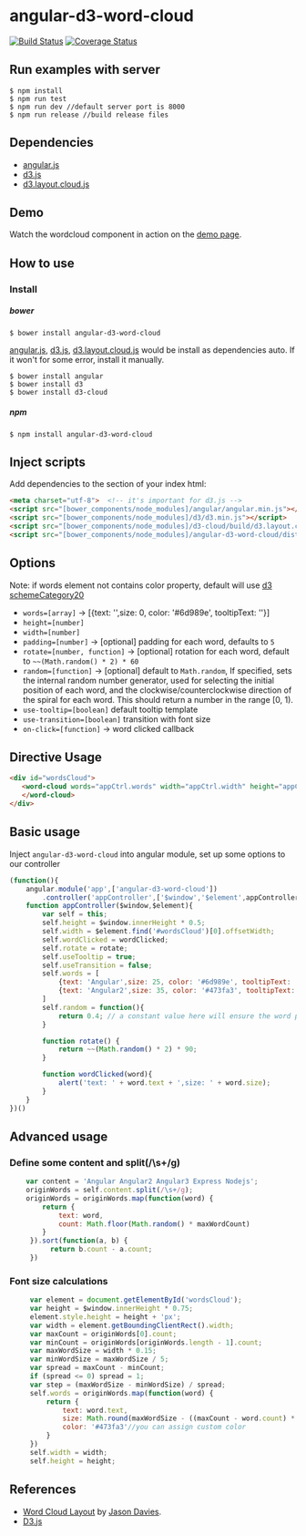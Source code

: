 # angular-d3-word-cloud #

[![Build Status](https://travis-ci.org/weihanchen/angular-d3-word-cloud.svg?branch=master)](https://travis-ci.org/weihanchen/angular-d3-word-cloud)
[![Coverage Status](https://coveralls.io/repos/github/weihanchen/angular-d3-word-cloud/badge.svg?branch=master)](https://coveralls.io/github/weihanchen/angular-d3-word-cloud?branch=master)

## Run examples with server ##
```
$ npm install
$ npm run test
$ npm run dev //default server port is 8000
$ npm run release //build release files
```

## Dependencies ##
* [angular.js](https://angularjs.org/)
* [d3.js](https://d3js.org/)
* [d3.layout.cloud.js](https://www.jasondavies.com/wordcloud/)

## Demo ##
Watch the wordcloud component in action on the [demo page](https://weihanchen.github.io/angular-d3-word-cloud/).

## How to use ##

### Install ###

##### bower #####

    $ bower install angular-d3-word-cloud

[angular.js](https://angularjs.org/), [d3.js](https://d3js.org/), [d3.layout.cloud.js](https://www.jasondavies.com/wordcloud/) would be install as dependencies auto. If it won't for some error, install it manually.

    $ bower install angular
    $ bower install d3
    $ bower install d3-cloud


##### npm #####
```
$ npm install angular-d3-word-cloud
```

## Inject scripts ##
Add dependencies to the <head> section of your index html:

```html
<meta charset="utf-8">  <!-- it's important for d3.js -->
<script src="[bower_components/node_modules]/angular/angular.min.js"></script>
<script src="[bower_components/node_modules]/d3/d3.min.js"></script>
<script src="[bower_components/node_modules]/d3-cloud/build/d3.layout.cloud.js"></script>
<script src="[bower_components/node_modules]/angular-d3-word-cloud/dist/angular-word-cloud.min.js"></script>
```

## Options ##
Note: if words element not contains color property, default will use [d3 schemeCategory20](https://github.com/d3/d3-scale#category-scales)
* `words=[array]` -> [{text: '',size: 0, color: '#6d989e', tooltipText: ''}]
* `height=[number]`
* `width=[number]`
* `padding=[number]` -> [optional] padding for each word, defaults to `5`
* `rotate=[number, function]` -> [optional] rotation for each word, default to `~~(Math.random() * 2) * 60`
* `random=[function]` -> [optional] default to `Math.random`, If specified, sets the internal random number generator, used for selecting the initial position of each word, and the clockwise/counterclockwise direction of the spiral for each word. This should return a number in the range [0, 1).
* `use-tooltip=[boolean]` default tooltip template
* `use-transition=[boolean]` transition with font size
* `on-click=[function]` -> word clicked callback

## Directive Usage ##
```html
<div id="wordsCloud">
   <word-cloud words="appCtrl.words" width="appCtrl.width" height="appCtrl.height" padding="5" rotate="appCtrl.rotate" use-tooltip="appCtrl.useTooltip"  random="appCtrl.random" use-transition="appCtrl.useTransition" on-click="appCtrl.wordClicked">
   </word-cloud>
</div>
```

## Basic usage ##
Inject `angular-d3-word-cloud` into angular module, set up some options to our controller

```javascript
(function(){
	angular.module('app',['angular-d3-word-cloud'])
		.controller('appController',['$window','$element',appController])
	function appController($window,$element){
		var self = this;
		self.height = $window.innerHeight * 0.5;
		self.width = $element.find('#wordsCloud')[0].offsetWidth;
		self.wordClicked = wordClicked;
        self.rotate = rotate;
        self.useTooltip = true;
        self.useTransition = false;
		self.words = [
			{text: 'Angular',size: 25, color: '#6d989e', tooltipText: 'Angular Tooltip'},
			{text: 'Angular2',size: 35, color: '#473fa3', tooltipText: 'Angular2 Tooltip'}
        ]
        self.random = function(){
            return 0.4; // a constant value here will ensure the word position is fixed upon each page refresh.
        }

        function rotate() {
            return ~~(Math.random() * 2) * 90;
        }

		function wordClicked(word){
			alert('text: ' + word.text + ',size: ' + word.size);
		}
	}
})()
```
## Advanced usage ##
### Define some content and split(/\s+/g) ###

```javascript
	var content = 'Angular Angular2 Angular3 Express Nodejs';
	originWords = self.content.split(/\s+/g);
    originWords = originWords.map(function(word) {
        return {
            text: word,
            count: Math.floor(Math.random() * maxWordCount)
        }
     }).sort(function(a, b) {
          return b.count - a.count;
     })
```

### Font size calculations ###

```javascript
	 var element = document.getElementById('wordsCloud');
     var height = $window.innerHeight * 0.75;
     element.style.height = height + 'px';
     var width = element.getBoundingClientRect().width;
     var maxCount = originWords[0].count;
     var minCount = originWords[originWords.length - 1].count;
     var maxWordSize = width * 0.15;
     var minWordSize = maxWordSize / 5;
     var spread = maxCount - minCount;
     if (spread <= 0) spread = 1;
     var step = (maxWordSize - minWordSize) / spread;
     self.words = originWords.map(function(word) {
         return {
             text: word.text,
             size: Math.round(maxWordSize - ((maxCount - word.count) * step)),
             color: '#473fa3'//you can assign custom color
         }
     })
     self.width = width;
     self.height = height;
```

## References ##
* [Word Cloud Layout](https://github.com/jasondavies/d3-cloud) by [Jason Davies](https://www.jasondavies.com/).
* [D3.js](https://github.com/d3/d3)
